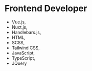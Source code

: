 # Frontend Developer

- Vue.js,
- Nuxt.js,
- Handlebars.js,
- HTML,
- SCSS,
- Tailwind CSS,
- JavaScript,
- TypeScript,
- JQuery

